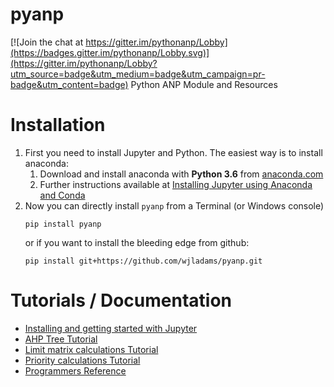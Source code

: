 # pyanp

[![Join the chat at https://gitter.im/pythonanp/Lobby](https://badges.gitter.im/pythonanp/Lobby.svg)](https://gitter.im/pythonanp/Lobby?utm_source=badge&utm_medium=badge&utm_campaign=pr-badge&utm_content=badge)
Python ANP Module and Resources

# Installation

1. First you need to install Jupyter and Python.  The easiest way is to install anaconda:
    1. Download and install anaconda with **Python 3.6** from [anaconda.com](https://www.anaconda.com/download)
    3. Further instructions available at [Installing Jupyter using Anaconda and Conda](http://jupyter.readthedocs.io/en/latest/install.html#id3)
2. Now you can directly install `pyanp` from a Terminal (or Windows console)
    ```
    pip install pyanp
    ```
    or if you want to install the bleeding edge from github:
    ```
    pip install git+https://github.com/wjladams/pyanp.git
    ```
 
# Tutorials / Documentation

* [Installing and getting started with Jupyter](tutorials/install.md)
* [AHP Tree Tutorial](tutorials/ahptree.md)
* [Limit matrix calculations Tutorial](tutorials/limitmatrix.md)
* [Priority calculations Tutorial](tutorials/priority.md)
* [Programmers Reference](https://pyanp.readthedocs.io/)

